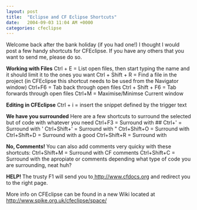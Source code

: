 ```yaml
---
layout: post
title:  "Eclipse and CF Eclipse Shortcuts"
date:   2004-09-03 11:04 AM +0000
categories: cfeclipse
---
```

Welcome back after the bank holiday (if you had one!) I thought I would post a few handy shortcuts for CFEclipse. If you have any others that you want to send me, please do so.

<strong>Working with Files</strong>
Ctrl + E = List open files, then start typing the name and it should limit it to the ones you want
Ctrl + Shift + R = Find a file in the project (in CFEclipse this shortcut needs to be used from the Navigator window)
Ctrl+F6 = Tab back through open files
Ctrl + Shift + F6 = Tab forwards through open files
Ctrl+M = Maximise/Minimse Current window

<strong>Editing in CFEclipse</strong>
<snippet>Ctrl + i = insert the snippet defined by the trigger text

<strong>We have you surrounded</strong>
Here are a few shortcuts to surround the selected but of code with whatever you need
Ctrl+F3 = Surround with ##
</snippet>Ctrl+' = Surround with '
Ctrl+Shift+' = Surround with "
Ctrl+Shift+O = Surround with <cfoutput></cfoutput>
Ctrl+Shift+D = Surround with a good <cfdump var="">
Ctrl+Shift+R = Surround with <cfscript>

<b>No, Comments!
</b>You can also add comments very quicky with these shortcuts:
Ctrl+Shift+M = Surround with CF comments <!--- --->
Ctrl+Shift+C =  Surround with the apropiate <!-- --> or <!--- ---> comments depending what type of code you are surrounding, neat huh?


<snippet><b>HELP!
</b>The trusty F1 will send you to<a href="http://www.cfdocs.org/"> http://www.cfdocs.org</a> and redirect you to the right page.


More info on CFEclipse can be found in a new Wiki located at <a href="http://www.spike.org.uk/cfeclipse/space/">http://www.spike.org.uk/cfeclipse/space/</a>


</snippet></cfscript></cfdump>